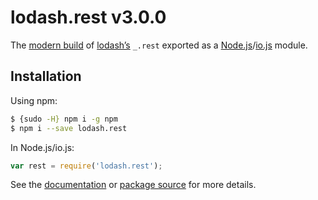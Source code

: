 # lodash.rest v3.0.0

The [modern build](https://github.com/lodash/lodash/wiki/Build-Differences) of [lodash’s](https://lodash.com/) `_.rest` exported as a [Node.js](http://nodejs.org/)/[io.js](https://iojs.org/) module.

## Installation

Using npm:

```bash
$ {sudo -H} npm i -g npm
$ npm i --save lodash.rest
```

In Node.js/io.js:

```js
var rest = require('lodash.rest');
```

See the [documentation](https://lodash.com/docs#rest) or [package source](https://github.com/lodash/lodash/blob/3.0.0-npm-packages/lodash.rest) for more details.
